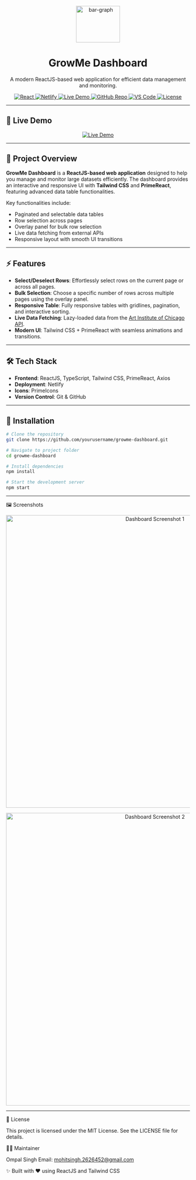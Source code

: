 <p align="center">
  
  <img width="120" height="100" alt="bar-graph" src="https://github.com/user-attachments/assets/df0a73fb-5550-4f0d-b3cd-f49420076ed5" />
  
</p>


<h1 align="center">GrowMe Dashboard</h1>

<p align="center">
  A modern ReactJS-based web application for efficient data management and monitoring.
</p>

<p align="center">
  <a href="https://reactjs.org/">
    <img src="https://img.shields.io/badge/React-18.2.0-blue?logo=react&logoColor=white&style=for-the-badge&logoWidth=40" alt="React" />
  </a>
  <a href="https://app.netlify.com/">
    <img src="https://img.shields.io/badge/Deploy-Netlify-green?logo=netlify&logoColor=white&style=for-the-badge&logoWidth=40" alt="Netlify" />
  </a>
  <a href="https://growme-dashboard.netlify.app/">
    <img src="https://img.shields.io/badge/Live-Demo-brightgreen?logo=google-chrome&logoColor=white&style=for-the-badge&logoWidth=40" alt="Live Demo" />
  </a>
  <a href="https://github.com/yourusername/growme-dashboard">
    <img src="https://img.shields.io/badge/GitHub-Repository-181717?logo=github&logoColor=white&style=for-the-badge&logoWidth=40" alt="GitHub Repo" />
  </a>
  <a href="https://code.visualstudio.com/">
    <img src="https://img.shields.io/badge/VS%20Code-Editor-0078d7?logo=visual-studio-code&logoColor=white&style=for-the-badge&logoWidth=40" alt="VS Code" />
  </a>
  <a href="https://opensource.org/licenses/MIT">
    <img src="https://img.shields.io/badge/License-MIT-yellow.svg?style=for-the-badge" alt="License" />
  </a>
</p>

---

## 🚀 Live Demo
<p align="center">
  <a href="https://growme-dashboard.netlify.app/">
    <img src="https://img.shields.io/badge/🔗%20Live%20Demo-GrowMe%20Dashboard-blue?style=for-the-badge&logo=netlify" alt="Live Demo" />
  </a>
</p>

---

## 🌟 Project Overview

**GrowMe Dashboard** is a **ReactJS-based web application** designed to help you manage and monitor large datasets efficiently. The dashboard provides an interactive and responsive UI with **Tailwind CSS** and **PrimeReact**, featuring advanced data table functionalities.  

Key functionalities include:

- Paginated and selectable data tables  
- Row selection across pages  
- Overlay panel for bulk row selection  
- Live data fetching from external APIs  
- Responsive layout with smooth UI transitions  

---

## ⚡ Features

- **Select/Deselect Rows**: Effortlessly select rows on the current page or across all pages.  
- **Bulk Selection**: Choose a specific number of rows across multiple pages using the overlay panel.  
- **Responsive Table**: Fully responsive tables with gridlines, pagination, and interactive sorting.  
- **Live Data Fetching**: Lazy-loaded data from the [Art Institute of Chicago API](https://api.artic.edu/api/v1/artworks).  
- **Modern UI**: Tailwind CSS + PrimeReact with seamless animations and transitions.  

---

## 🛠 Tech Stack

- **Frontend**: ReactJS, TypeScript, Tailwind CSS, PrimeReact, Axios  
- **Deployment**: Netlify  
- **Icons**: PrimeIcons  
- **Version Control**: Git & GitHub  

---

## 🚀 Installation

```bash
# Clone the repository
git clone https://github.com/yourusername/growme-dashboard.git

# Navigate to project folder
cd growme-dashboard

# Install dependencies
npm install

# Start the development server
npm start
```
---

🖼 Screenshots
<p align="center"> <img src="https://github.com/user-attachments/assets/df27c3ef-8aec-49fa-92ce-4339409d07df" width="800" alt="Dashboard Screenshot 1" /> </p> <p align="center"> <img src="https://github.com/user-attachments/assets/77926446-b3b4-4e9a-970c-c7dbddaa89da" width="800" alt="Dashboard Screenshot 2" /> </p>

---

📄 License

This project is licensed under the MIT License. See the LICENSE
 file for details.

👨‍💻 Maintainer

Ompal Singh
Email: mohitsingh.2626452@gmail.com

✨ Built with ❤️ using ReactJS and Tailwind CSS
